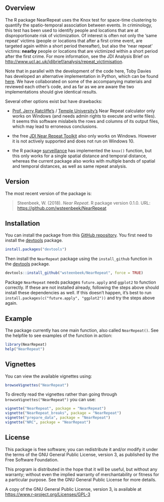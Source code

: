 <!-- README.md is generated from README.Rmd. Please edit that file -->
Overview
--------

The R package NearRepeat uses the Knox test for space-time clustering to
quantify the spatio-temporal association between events. In criminology,
this test has been used to identify people and locations that are at
disproportionate risk of victimization. Of interest is often not only
the ‘same repeat’ victims (people or locations that after a first crime
event, are targeted again within a short period thereafter), but also
the ‘near repeat’ victims: **nearby** people or locations that are
victimized within a short period after the first crime. For more
information, see the JDI Analysis Brief on
<a href="http://www.ucl.ac.uk/jdibrief/analysis/repeat_victimisation" class="uri">http://www.ucl.ac.uk/jdibrief/analysis/repeat_victimisation</a>.

Note that in parallel with the development of the code here, Toby Davies
has developed an alternative implementation in Python, which can be
found [here](https://github.com/tobydavies/NearRepeat). We have
collaborated on some of the accompanying materials and reviewed each
other’s code, and as far as we are aware the two implementations should
give identical results.

Several other options exist but have drawbacks:

-   [Prof. Jerry Ratcliffe’s](http://www.jratcliffe.net/software/) /
    [Temple
    University’s](http://www.cla.temple.edu/center-for-security-and-crime-science/projects/#near-repeat-calculator)
    Near Repeat calculator only works on Windows (and needs admin rights
    to execute and write files). It seems this software mislabels the
    rows and columns of its output files, which may lead to erroneous
    conclusions.

-   the free [JDI Near Repeat
    Toolkit](http://www.ucl.ac.uk/jill-dando-institute/research/research-groups/geo-crime/near_repeat_toolkit)
    also only works on Windows. However it is not actively supported and
    does not run on Windows 10.

-   the R package
    [surveillance](https://cran.r-project.org/package=surveillance) has
    implemented the `knox()` function, but this only works for a single
    spatial distance and temporal distance, whereas the current package
    also works with multiple bands of spatial and temporal distances, as
    well as same repeat analysis.

Version
-------

The most recent version of the package is:

> Steenbeek, W. (2018). *Near Repeat*. R package version 0.1.0. URL:
> <a href="https://github.com/wsteenbeek/NearRepeat" class="uri">https://github.com/wsteenbeek/NearRepeat</a>

Installation
------------

You can install the package from this [GitHub
repository](https://github.com/wsteenbeek/NearRepeat). You first need to
install the [devtools](https://CRAN.R-project.org/package=devtools)
package.

``` r
install.packages("devtools")
```

Then install the `NearRepeat` package using the `install_github`
function in the [devtools](https://CRAN.R-project.org/package=devtools)
package.

``` r
devtools::install_github("wsteenbeek/NearRepeat", force = TRUE)
```

Package `NearRepeat` needs packages `future.apply` and `ggplot2` to
function correctly. If these are not installed already, following the
steps above should install these dependencies as well. If this doesn’t
happen, it’s best to run
`install.packages(c("future.apply", "ggplot2"))` and try the steps above
again.

Example
-------

The package currently has one main function, also called `NearRepeat()`.
See the helpfile to see examples of the function in action:

``` r
library(NearRepeat)
help("NearRepeat")
```

Vignettes
---------

You can view the available vignettes using:

``` r
browseVignettes("NearRepeat")
```

To directly read the vignettes rather than going through
`browseVignettes("NearRepeat")` you can use:

``` r
vignette("NearRepeat", package = "NearRepeat")
vignette("NearRepeat_breaks", package = "NearRepeat")
vignette("prepare_data", package = "NearRepeat")
vignette("NRC", package = "NearRepeat")
```

License
-------

This package is free software; you can redistribute it and/or modify it
under the terms of the GNU General Public License, version 3, as
published by the Free Software Foundation.

This program is distributed in the hope that it will be useful, but
without any warranty; without even the implied warranty of
merchantability or fitness for a particular purpose. See the GNU General
Public License for more details.

A copy of the GNU General Public License, version 3, is available at
<a href="https://www.r-project.org/Licenses/GPL-3" class="uri">https://www.r-project.org/Licenses/GPL-3</a>
